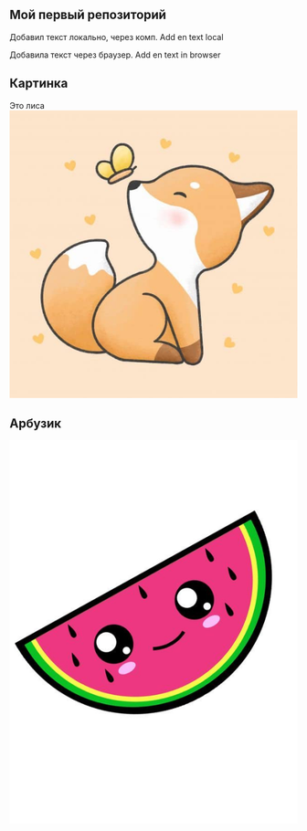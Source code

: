 ## Мой первый репозиторий

Добавил текст локально, через комп. Add en text local

Добавила текст через браузер. Add en text in browser

## Картинка
Это лиса
![Лиса](lisa.jpg)

## Арбузик
![Арбуз](arbus.jpeg)